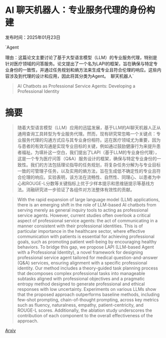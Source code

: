 # AI 聊天机器人：专业服务代理的身份构建

发布时间：2025年01月23日

`Agent

理由：这篇论文主要讨论了基于大型语言模型（LLM）的专业服务代理，特别是针对医疗领域的问答服务。论文提出了一个名为LAPI的框架，旨在确保与特定专业身份的一致性，并通过任务规划和熵方法来生成专业且符合伦理的响应。这些内容涉及到代理的设计和应用，因此将其分类为Agent。` `聊天机器人`

> AI Chatbots as Professional Service Agents: Developing a Professional Identity

# 摘要

> 随着大型语言模型（LLM）应用的迅猛发展，基于LLM的AI聊天机器人正从通用查询工具转型为专业服务代理。然而，现有研究常忽略一个关键点：专业服务代理的沟通方式应与其专业身份相符。这在医疗领域尤为重要，因为与患者的有效沟通是实现专业目标的关键，例如通过鼓励健康行为来提升患者福祉。为填补这一空白，我们提出了LAPI（基于LLM的专业身份代理），这是一个专为医疗问答（Q&A）服务设计的框架，确保与特定专业身份的一致性。我们的方法包括理论指导的任务规划，将复杂任务分解为与专业目标一致的可管理子任务，以及实用的熵方法，旨在生成低不确定性的专业且符合伦理的响应。实验表明，该方法在流畅性、自然性、同理心、以患者为中心和ROUGE-L分数等关键指标上优于少样本提示和思维链提示等基线方法。消融研究进一步验证了各组件对方法整体有效性的贡献。

> With the rapid expansion of large language model (LLM) applications, there is an emerging shift in the role of LLM-based AI chatbots from serving merely as general inquiry tools to acting as professional service agents. However, current studies often overlook a critical aspect of professional service agents: the act of communicating in a manner consistent with their professional identities. This is of particular importance in the healthcare sector, where effective communication with patients is essential for achieving professional goals, such as promoting patient well-being by encouraging healthy behaviors. To bridge this gap, we propose LAPI (LLM-based Agent with a Professional Identity), a novel framework for designing professional service agent tailored for medical question-and-answer (Q\&A) services, ensuring alignment with a specific professional identity. Our method includes a theory-guided task planning process that decomposes complex professional tasks into manageable subtasks aligned with professional objectives and a pragmatic entropy method designed to generate professional and ethical responses with low uncertainty. Experiments on various LLMs show that the proposed approach outperforms baseline methods, including few-shot prompting, chain-of-thought prompting, across key metrics such as fluency, naturalness, empathy, patient-centricity, and ROUGE-L scores. Additionally, the ablation study underscores the contribution of each component to the overall effectiveness of the approach.

[Arxiv](https://arxiv.org/abs/2501.14179)